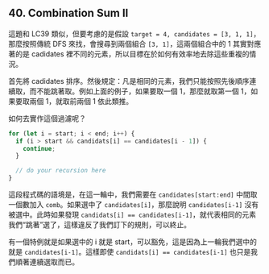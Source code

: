 ## 40. Combination Sum II

這題和 LC39 類似，但要考慮的是假設 `target = 4, candidates = [3, 1, 1]`，那麼按照傳統 DFS 來找，會搜尋到兩個組合 `[3, 1]`，這兩個組合中的 1 其實對應著的是 cadidates 裡不同的元素，所以目標在於如何有效率地去除這些重複的情況。

首先將 cadidates 排序。然後規定：凡是相同的元素，我們只能按照先後順序連續取，而不能跳著取。例如上面的例子，如果要取一個 1，那麼就取第一個 1，如果要取兩個 1，就取前兩個 1 依此類推。

如何去實作這個過濾呢？

```ts
for (let i = start; i < end; i++) {
  if (i > start && candidats[i] == candidates[i - 1]) {
    continue;
  }

  // do your recursion here
}
```

這段程式碼的語境是，在這一輪中，我們需要在 `candidates[start:end]` 中間取一個數加入 `comb`。如果選中了 `candidates[i]`，那麼說明 `candidates[i-1]` 沒有被選中。此時如果發現 `candidats[i] == candidates[i-1]`，就代表相同的元素我們“跳著”選了，這樣違反了我們訂下的規則，可以終止。

有一個特例就是如果選中的 i 就是 start，可以豁免，這是因為上一輪我們選中的就是 `candidates[i-1]`。這樣即使 `candidats[i] == candidates[i-1]` 也只是我們順著連續選取而已。

